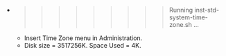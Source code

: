 * >>>>>>>>> Running inst-std-system-time-zone.sh ...
  * Insert Time Zone menu in Administration.
  * Disk size = 3517256K. Space Used = 4K.

